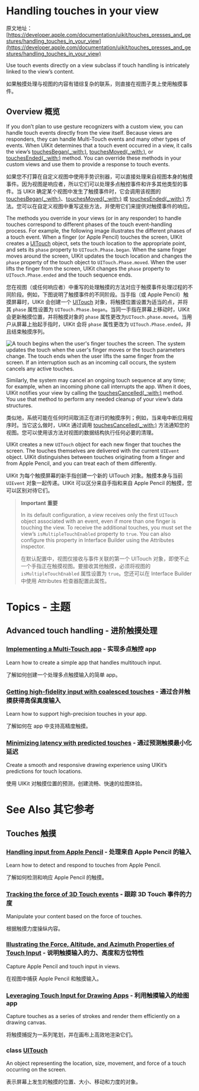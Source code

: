 # Handling touches in your view

原文地址：
[https://developer.apple.com/documentation/uikit/touches_presses_and_gestures/handling_touches_in_your_view](https://developer.apple.com/documentation/uikit/touches_presses_and_gestures/handling_touches_in_your_view)

Use touch events directly on a view subclass if touch handling is intricately linked to the view’s content.

如果触摸处理与视图的内容有错综复杂的联系，则直接在视图子类上使用触摸事件。

## Overview 概览

If you don’t plan to use gesture recognizers with a custom view, you can handle touch events directly from the view itself. Because views are responders, they can handle Multi-Touch events and many other types of events. When UIKit determines that a touch event occurred in a view, it calls the view’s [touchesBegan(_:with:)](https://developer.apple.com/documentation/uikit/uiresponder/1621142-touchesbegan), [touchesMoved(_:with:)](https://developer.apple.com/documentation/uikit/uiresponder/1621107-touchesmoved), or [touchesEnded(_:with:)](https://developer.apple.com/documentation/uikit/uiresponder/1621084-touchesended) method. You can override these methods in your custom views and use them to provide a response to touch events.

如果您不打算在自定义视图中使用手势识别器，可以直接处理来自视图本身的触摸事件。因为视图是响应者，所以它们可以处理多点触控事件和许多其他类型的事件。当 UIKit 确定某个视图中发生了触摸事件时，它会调用该视图的 [touchesBegan(_:with:)](https://developer.apple.com/documentation/uikit/uiresponder/1621142-touchesbegan)、[touchesMoved(_:with:)](https://developer.apple.com/documentation/uikit/uiresponder/1621107-touchesmoved) 或 [touchesEnded(_:with:)](https://developer.apple.com/documentation/uikit/uiresponder/1621084-touchesended) 方法。您可以在自定义视图中重写这些方法，并使用它们来提供对触摸事件的响应。

The methods you override in your views (or in any responder) to handle touches correspond to different phases of the touch event-handling process. For example, the following image illustrates the different phases of a touch event. When a finger (or Apple Pencil) touches the screen, UIKit creates a [UITouch](https://developer.apple.com/documentation/uikit/uitouch) object, sets the touch location to the appropriate point, and sets its `phase` property to `UITouch.Phase.began`. When the same finger moves around the screen, UIKit updates the touch location and changes the `phase` property of the touch object to `UITouch.Phase.moved`. When the user lifts the finger from the screen, UIKit changes the `phase` property to `UITouch.Phase.ended` and the touch sequence ends.

您在视图（或任何响应者）中重写的处理触摸的方法对应于触摸事件处理过程的不同阶段。例如，下图说明了触摸事件的不同阶段。当手指（或 Apple Pencil）触摸屏幕时，UIKit 会创建一个 [UITouch](https://developer.apple.com/documentation/uikit/uitouch) 对象，将触摸位置设置为适当的点，并将其 `phase` 属性设置为 `UITouch.Phase.began`。当同一手指在屏幕上移动时，UIKit 会更新触摸位置，并将触摸对象的 `phase` 属性更改为`UITouch.phase.moved`。当用户从屏幕上抬起手指时，UIKit 会将 `phase` 属性更改为 `UITouch.Phase.ended`，并且结束触摸序列。

![A touch begins when the user's finger touches the screen. The system updates the touch when the user's finger moves or the touch parameters change. The touch ends when the user lifts the same finger from the screen. If an interruption such as an incoming call occurs, the system cancels any active touches.](https://docs-assets.developer.apple.com/published/7c21d852b9/08b952fe-6f46-41eb-8b8a-4830c1d48842.png)

Similarly, the system may cancel an ongoing touch sequence at any time; for example, when an incoming phone call interrupts the app. When it does, UIKit notifies your view by calling the [touchesCancelled(_:with:)](https://developer.apple.com/documentation/uikit/uiresponder/1621116-touchescancelled) method. You use that method to perform any needed cleanup of your view’s data structures.

类似地，系统可能在任何时间取消正在进行的触摸序列；例如，当来电中断应用程序时。当它这么做时，UIKit 通过调用 [touchesCancelled(_:with:)](https://developer.apple.com/documentation/uikit/uiresponder/1621116-touchescancelled) 方法通知您的视图。您可以使用该方法对视图的数据结构执行任何必要的清理。

UIKit creates a new `UITouch` object for each new finger that touches the screen. The touches themselves are delivered with the current `UIEvent` object. UIKit distinguishes between touches originating from a finger and from Apple Pencil, and you can treat each of them differently.

UIKit 为每个触摸屏幕的新手指创建一个新的 UITouch 对象。触摸本身与当前 `UIEvent` 对象一起传递。UIKit 可以区分来自手指和来自 Apple Pencil 的触摸，您可以区别对待它们。

> **Important** **重要**
>
> In its default configuration, a view receives only the first `UITouch` object associated with an event, even if more than one finger is touching the view. To receive the additional touches, you must set the view’s `isMultipleTouchEnabled` property to `true`. You can also configure this property in Interface Builder using the Attributes inspector.
> 
> 在默认配置中，视图仅接收与事件关联的第一个 UITouch 对象，即使不止一个手指正在触摸视图。要接收其他触摸，必须将视图的 `isMultipleTouchEnabled` 属性设置为 `true`。您还可以在 Interface Builder  中使用 Attributes 检查器配置此属性。

# Topics - 主题

## Advanced touch handling - 进阶触摸处理

### [Implementing a Multi-Touch app](https://developer.apple.com/documentation/uikit/touches_presses_and_gestures/handling_touches_in_your_view/implementing_a_multi-touch_app) - 实现多点触控 app

Learn how to create a simple app that handles multitouch input.

了解如何创建一个处理多点触摸输入的简单 app。

### [Getting high-fidelity input with coalesced touches](https://developer.apple.com/documentation/uikit/touches_presses_and_gestures/handling_touches_in_your_view/getting_high-fidelity_input_with_coalesced_touches) - 通过合并触摸获得高保真度输入

Learn how to support high-precision touches in your app.

了解如何在 app 中支持高精度触摸。

### [Minimizing latency with predicted touches](https://developer.apple.com/documentation/uikit/touches_presses_and_gestures/handling_touches_in_your_view/minimizing_latency_with_predicted_touches) - 通过预测触摸最小化延迟

Create a smooth and responsive drawing experience using UIKit’s predictions for touch locations.

使用 UIKit 对触摸位置的预测，创建流畅、快速的绘图体验。

# See Also 其它参考

## Touches 触摸

### [Handling input from Apple Pencil](https://developer.apple.com/documentation/uikit/pencil_interactions/handling_input_from_apple_pencil) - 处理来自 Apple Pencil 的输入

Learn how to detect and respond to touches from Apple Pencil.

了解如何检测和响应 Apple Pencil 的触摸。

### [Tracking the force of 3D Touch events](https://developer.apple.com/documentation/uikit/touches_presses_and_gestures/tracking_the_force_of_3d_touch_events) - 跟踪 3D Touch 事件的力度

Manipulate your content based on the force of touches.

根据触摸力度操纵内容。

### [Illustrating the Force, Altitude, and Azimuth Properties of Touch Input](https://developer.apple.com/documentation/uikit/touches_presses_and_gestures/illustrating_the_force_altitude_and_azimuth_properties_of_touch_input) - 说明触摸输入的力、高度和方位特性

Capture Apple Pencil and touch input in views.

在视图中捕获 Apple Pencil 和触摸输入。

### [Leveraging Touch Input for Drawing Apps](https://developer.apple.com/documentation/uikit/touches_presses_and_gestures/leveraging_touch_input_for_drawing_apps) - 利用触摸输入的绘图 app

Capture touches as a series of strokes and render them efficiently on a drawing canvas.

将触摸捕捉为一系列笔划，并在画布上高效地渲染它们。

### class [UITouch](https://developer.apple.com/documentation/uikit/uitouch)

An object representing the location, size, movement, and force of a touch occurring on the screen.

表示屏幕上发生的触摸的位置、大小、移动和力度的对象。
